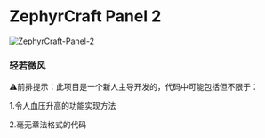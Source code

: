 # ZephyrCraft Panel 2 

![ZephyrCraft-Panel-2](https://socialify.git.ci/Litezero/ZephyrCraft-Panel-2/image?font=Jost&forks=1&issues=1&language=1&logo=https%3A%2F%2Fraw.githubusercontent.com%2FLitezero%2FZephyrCraft-Panel-2%2Fmain%2FLOGO.svg&name=1&owner=1&pattern=Charlie+Brown&pulls=1&stargazers=1&theme=Auto)

### 轻若微风

⚠前排提示：此项目是一个新人主导开发的，代码中可能包括但不限于：

1.令人血压升高的功能实现方法

2.毫无章法格式的代码

